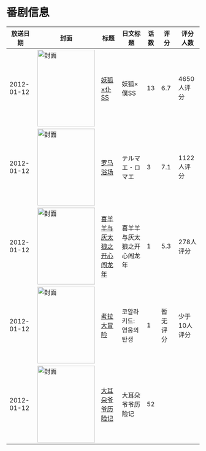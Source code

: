 # 番剧信息

|放送日期|封面|标题|日文标题|话数|评分|评分人数|
|---|---|---|---|---|---|---|
|2012-01-12|<img src="//lain.bgm.tv/pic/cover/c/d9/7d/20582_6vGg9.jpg" alt="封面" style="width:150px;height:200px;object-fit:cover;">|[妖狐×仆SS](https://bangumi.tv/subject/20582)|妖狐×僕SS|13|6.7|4650人评分|
|2012-01-12|<img src="//lain.bgm.tv/pic/cover/c/5d/13/28687_6quq4.jpg" alt="封面" style="width:150px;height:200px;object-fit:cover;">|[罗马浴场](https://bangumi.tv/subject/28687)|テルマエ・ロマエ|3|7.1|1122人评分|
|2012-01-12|<img src="//lain.bgm.tv/pic/cover/c/bf/05/37164_V7Gf4.jpg" alt="封面" style="width:150px;height:200px;object-fit:cover;">|[喜羊羊与灰太狼之开心闯龙年](https://bangumi.tv/subject/37164)|喜羊羊与灰太狼之开心闯龙年|1|5.3|278人评分|
|2012-01-12|<img src="//lain.bgm.tv/pic/cover/c/1d/ff/130796_MZ5R3.jpg" alt="封面" style="width:150px;height:200px;object-fit:cover;">|[考拉大冒险](https://bangumi.tv/subject/130796)|코알라 키드: 영웅의 탄생|1|暂无评分|少于10人评分|
|2012-01-12|<img src="//lain.bgm.tv/pic/cover/c/5d/a5/538614_j9iac.jpg" alt="封面" style="width:150px;height:200px;object-fit:cover;">|[大耳朵爷爷历险记](https://bangumi.tv/subject/538614)|大耳朵爷爷历险记|52|||
